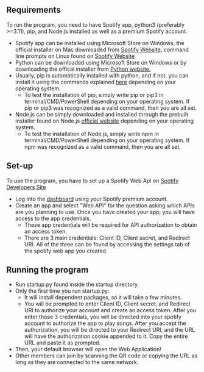 ## Requirements 
To run the program, you need to have Spotify app, python3 (preferably >=3.11), pip, and Node.js installed as well as a premium Spotify account.
- Spotify app can be installed using Microsoft Store on Windows, the official installer on Mac downloaded from [Spotify Website](https://www.spotify.com/de-en/download/mac/), command line prompts on Linux found on [Spotify Website](https://www.spotify.com/de-en/download/linux/)
- Python can be downloaded using Microsoft Store on Windows or by downloading the offical installer from [Python website.](https://www.python.org/downloads/)
- Usually, pip is automatically installed with python, and if not, you can install it using the commands explained [here](https://pip.pypa.io/en/stable/installation/) depending on your operating system.
  - To test the installation of pip, simply write pip or pip3 in terminal/CMD/PowerShell depending on your operating system. If pip or pip3 was recognized as a valid command, then you are all set.
- Node.js can be simply downloaded and installed through the prebuilt installer found on Node.js [official website](https://nodejs.org/en/download/current) depending on your operating system.
  - To test the installation of Node.js, simply write npm in terminal/CMD/PowerShell depending on your operating system. If npm was recognized as a valid command, then you are all set.

## Set-up
To use the program, you have to set up a Spotify Web ApI on [Spotify Developers Site](https://developer.spotify.com/documentation/web-api)
- Log into the [dashboard](https://developer.spotify.com/dashboard) using your Spotify premium account.
- Create an app and select "Web API" for the question asking which APIs are you planning to use. Once you have created your app, you will have access to the app credentials.
    -  These app credentials will be required for API authorization to obtain an access token.
    -  There are 3 main credentials: Client ID, Client secret, and Redirect URI. All of the three can be found by accessing the settings tab of the spotify web app you created. 

## Running the program
- Run startup.py found inside the startup directory. 
- Only the first time you run startup.py:
    - It will install dependent packages, so it will take a few minutes.
    - You will be prompted to enter Client ID, Client secret, and Redirect URI to authorize your account and create an access token. After you enter those 3 credentials, you will be directed into your spotify account to authorize the app to play songs. After you accept the authorization, you will be directed to your Redirect URI, and the URL will have the authorization cookie appended to it. Copy the entire URL and paste it as prompted.
- Then, your default browser will open the Web Application!
- Other members can join by scanning the QR code or copying the URL as long as they are connected to the same network.



